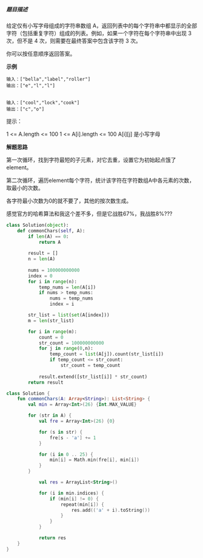 ##### 题目描述

给定仅有小写字母组成的字符串数组 A，返回列表中的每个字符串中都显示的全部字符（包括重复字符）组成的列表。例如，如果一个字符在每个字符串中出现 3 次，但不是 4 次，则需要在最终答案中包含该字符 3 次。

你可以按任意顺序返回答案。

**示例**

```
输入：["bella","label","roller"]
输出：["e","l","l"]


输入：["cool","lock","cook"]
输出：["c","o"]
```

提示：

1 <= A.length <= 100
1 <= A[i].length <= 100
A[i][j] 是小写字母



**解题思路**

第一次循环，找到字符最短的子元素，对它去重，设置它为初始起点饿了element。

第二次循环，遍历element每个字符，统计该字符在字符数组A中各元素的次数，取最小的次数。

各字符最小次数为0的就不要了，其他的按次数生成。

感觉官方的哈希算法和我这个差不多，但是它战胜67%，我战胜8%???




```python
class Solution(object):
    def commonChars(self, A):
        if len(A) == 0:
            return A
			
        result = []
        n = len(A)
    
        nums = 100000000000
        index = 0
        for i in range(n):
            temp_nums = len(A[i])
            if nums > temp_nums:
                nums = temp_nums
                index = i

        str_list = list(set(A[index]))
        m = len(str_list)

        for i in range(m):
            count = 0
            str_count = 100000000000
            for j in range(0,n):
                temp_count = list(A[j]).count(str_list[i])
                if temp_count <= str_count:
                    str_count = temp_count
            
            result.extend([str_list[i]] * str_count)
		return result
```

```kotlin
class Solution {
    fun commonChars(A: Array<String>): List<String> {
        val min = Array<Int>(26) {Int.MAX_VALUE}

        for (str in A) {
            val fre = Array<Int>(26) {0}

            for (s in str) {
                fre[s - 'a'] += 1
            }

            for (i in 0 .. 25) {
                min[i] = Math.min(fre[i], min[i])
            }
        }

            val res = ArrayList<String>()

            for (i in min.indices) {
                if (min[i] != 0) {
                    repeat(min[i]) {
                        res.add(('a' + i).toString())
                    }
                }
            }

            return res
    }
}
```


